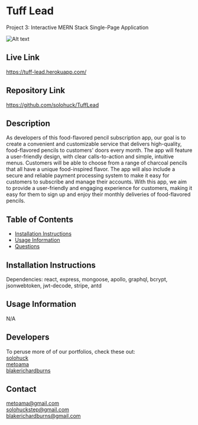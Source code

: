 # Tuff Lead
Project 3: Interactive MERN Stack Single-Page Application

![Alt text](./client/src/assets/screenshot.JPEG "Screenshot")

## Live Link
https://tuff-lead.herokuapp.com/

## Repository Link
https://github.com/solohuck/TuffLead

## Description
As developers of this food-flavored pencil subscription app, our goal is to create a convenient and customizable service that delivers high-quality, food-flavored pencils to customers' doors every month. The app will feature a user-friendly design, with clear calls-to-action and simple, intuitive menus. Customers will be able to choose from a range of charcoal pencils that all have a unique food-inspired flavor. The app will also include a secure and reliable payment processing system to make it easy for customers to subscribe and manage their accounts. With this app, we aim to provide a user-friendly and engaging experience for customers, making it easy for them to sign up and enjoy their monthly deliveries of food-flavored pencils.

  ## Table of Contents
  * [Installation Instructions](#installation-instructions)
  * [Usage Information](#usage-information)
  * [Questions](#questions)

  ## Installation Instructions
  Dependencies: react, express, mongoose, apollo, graphql, bcrypt, jsonwebtoken, jwt-decode, stripe, antd

  ## Usage Information
  N/A

  ## Developers
  To peruse more of of our portfolios, check these out: <br>
  [solohuck](https://github.com/solohuck) <br>
  [metoama](https://github.com/metoama) <br>
  [blakerichardburns](https://github.com/blakerichardburns)

  ## Contact
  metoama@gmail.com <br>
  solohuckstep@gmail.com <br>
  blakerichardburns@gmail.com <br>